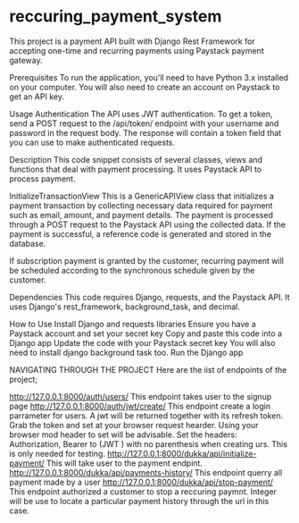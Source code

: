 # reccuring_payment_system
This project is a payment API built with Django Rest Framework for accepting one-time and recurring payments using Paystack payment gateway.

Prerequisites
To run the application, you'll need to have Python 3.x installed on your computer. You will also need to create an account on Paystack to get an API key.

Usage
Authentication
The API uses JWT authentication. To get a token, send a POST request to the /api/token/ endpoint with your username and password in the request body. The response will contain a token field that you can use to make authenticated requests.


Description
This code snippet consists of several classes, views and functions that deal with payment processing. It uses Paystack API to process payment.

InitializeTransactionView
This is a GenericAPIView class that initializes a payment transaction by collecting necessary data required for payment such as email, amount, and payment details. The payment is processed through a POST request to the Paystack API using the collected data. If the payment is successful, a reference code is generated and stored in the database.

If subscription payment is granted by the customer, recurring payment will be scheduled according to the synchronous schedule given by the customer.

Dependencies
This code requires Django, requests, and the Paystack API. It uses Django's rest_framework, background_task, and decimal.

How to Use
Install Django and requests libraries
Ensure you have a Paystack account and set your secret key
Copy and paste this code into a Django app
Update the code with your Paystack secret key
You will also need to install django background task too.
Run the Django app

NAVIGATING THROUGH THE PROJECT
Here are the iist of endpoints of the project;

http://127.0.0.1:8000/auth/users/  This endpoint takes user to the signup page
http://127.0.0.1:8000/auth/jwt/create/ This endpoint create a login parrameter for users. A jwt will be returned together with its refresh token. Grab the token and set at your browser request hearder. Using your browser mod header to set will be advisable. Set the headers: Authorization, Bearer to (JWT <token>) with no parenthesis when creating urs. This is only needed for testing.
http://127.0.0.1:8000/dukka/api/initialize-payment/ This will take user to the payment endpint.
http://127.0.0.1:8000/dukka/api/payments-history/  This endpoint querry all payment made by a user
http://127.0.0.1:8000/dukka/api/stop-payment/   This endpoint authorized a customer to stop a reccuring paymnt. Integer will be use to locate a particular payment history through the url in this case.  
  
